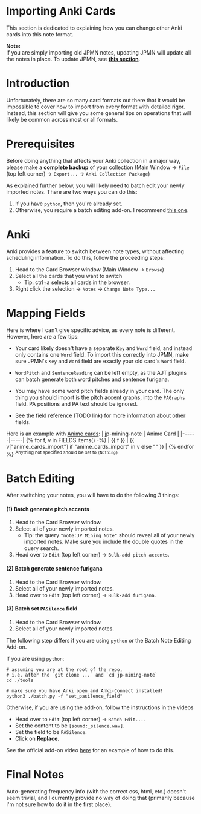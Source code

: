 # Importing Anki Cards
This section is dedicated to explaining how you can change
other Anki cards into this note format.

**Note:** <br>
If you are simply importing old JPMN notes, updating JPMN will
update all the notes in place.
To update JPMN, see [**this section**](updating).



# Introduction
Unfortunately, there are so many card formats out there that
it would be impossible to cover how to import from every format
with detailed rigor.
Instead, this section will give you some general tips
on operations that will likely be common across most or all formats.


# Prerequisites
Before doing anything that affects your Anki collection in a major way,
please make a **complete backup** of your collection
(Main Window →  `File` (top left corner) →  `Export...` →  `Anki Collection Package`)


As explained further below, you will likely need to batch edit your newly imported notes.
There are two ways you can do this:
1. If you have `python`, then you're already set.
2. Otherwise, you require a batch editing add-on. I recommend
    [this one](https://ankiweb.net/shared/info/291119185).


# Anki
Anki provides a feature to switch between note types, without affecting scheduling information.
To do this, follow the proceeding steps:
1. Head to the Card Browser window (Main Window →  `Browse`)
2. Select all the cards that you want to switch
   - Tip: ctrl+a selects all cards in the browser.
3. Right click the selection →  `Notes` →  `Change Note Type...`


# Mapping Fields
Here is where I can't give specific advice, as every note is different.
However, here are a few tips:

- Your card likely doesn't have a separate `Key` and `Word` field,
  and instead only contains one `Word` field.
  To import this correctly into JPMN, make sure JPMN's `Key` and `Word` field are exactly
  your old card's `Word` field.

- `WordPitch` and `SentenceReading` can be left empty, as the AJT plugins
  can batch generate both word pitches and sentence furigana.

- You may have some word pitch fields already in your card.
  The only thing you should import is the pitch accent graphs,
  into the `PAGraphs` field.
  PA positions and PA text should be ignored.

- See the field reference (TODO link) for more information about other fields.


Here is an example with [Anime cards](https://animecards.site/ankicards/):
| jp-mining-note | Anime Card |
|------|-----|
{% for f, v in FIELDS.items() -%}
| {{ f }} | {{ v["anime_cards_import"] if "anime_cards_import" in v else "" }} |
{% endfor %}
<sup>Anything not specified should be set to `(Nothing)`</sup>


# Batch Editing
After swtitching your notes, you will have to do the following 3 things:

#### (1) Batch generate pitch accents

1. Head to the Card Browser window.
2. Select all of your newly imported notes.
    - Tip: the query `"note:JP Mining Note"` should reveal all of your newly imported notes.
      Make sure you include the double quotes in the query search.
3. Head over to `Edit` (top left corner) →  `Bulk-add pitch accents`.

#### (2) Batch generate sentence furigana
1. Head to the Card Browser window.
2. Select all of your newly imported notes.
3. Head over to `Edit` (top left corner) →  `Bulk-add furigana`.

#### (3) Batch set `PASilence` field

1. Head to the Card Browser window.
2. Select all of your newly imported notes.

The following step differs if you are using `python` or the Batch Note Editing Add-on.

If you are using `python`:
```
# assuming you are at the root of the repo,
# i.e. after the `git clone ...` and `cd jp-mining-note`
cd ./tools

# make sure you have Anki open and Anki-Connect installed!
python3 ./batch.py -f "set_pasilence_field"
```

Otherwise, if you are using the add-on, follow the instructions in the videos
- Head over to `Edit` (top left corner) →  `Batch Edit...`.
- Set the content to be `[sound:_silence.wav]`.
- Set the field to be `PASilence`.
- Click on **Replace**.

See the official add-on video [here](https://youtu.be/iCZzcSnAeH4?t=31)
for an example of how to do this.


# Final Notes
Auto-generating frequency info (with the correct css, html, etc.) doesn't seem trivial,
and I currently provide no way of doing that
(primarily because I'm not sure how to do it in the first place).


